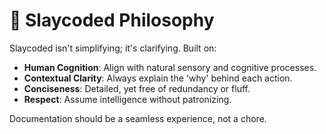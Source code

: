 # 🌟 Slaycoded Philosophy

Slaycoded isn't simplifying; it's clarifying. Built on:

- **Human Cognition**: Align with natural sensory and cognitive processes.
- **Contextual Clarity**: Always explain the 'why' behind each action.
- **Conciseness**: Detailed, yet free of redundancy or fluff.
- **Respect**: Assume intelligence without patronizing.

Documentation should be a seamless experience, not a chore.
